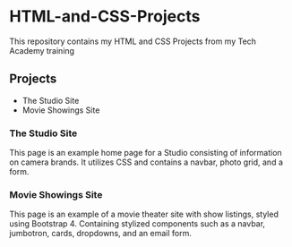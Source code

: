 # HTML-and-CSS-Projects
This repository contains my HTML and CSS Projects from my Tech Academy training

## Projects
- The Studio Site
- Movie Showings Site

### The Studio Site
This page is an example home page for a Studio consisting of information on camera brands.  It utilizes CSS and contains a navbar, photo grid, and a form.

### Movie Showings Site
This page is an example of a movie theater site with show listings, styled using Bootstrap 4.  Containing stylized components such as a navbar, jumbotron, cards, dropdowns, and an email form.
